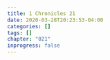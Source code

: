 ```yaml
---
title: 1 Chronicles 21
date: 2020-03-28T20:23:53-04:00
categories: []
tags: []
chapter: "021"
inprogress: false
---
```


